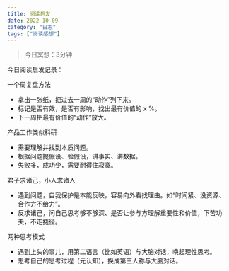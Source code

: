 ```yaml
---
title: 阅读启发
date: 2022-10-09
category: "日志"
tags: ["阅读感想"]
---
```


> 今日冥想：3分钟

今日阅读启发记录：

一个周复盘方法
- 拿出一张纸，把过去一周的“动作”列下来。
- 标记是否有效，是否有影响，找出最有价值的 x %。
- 下一周把最有价值的“动作”放大。

产品工作类似科研
- 需要理解并找到本质问题。
- 根据问题提假设、验假设，讲事实、讲数据。
- 失败多，成功少，需要耐得住寂寞。

君子求诸己，小人求诸人
- 遇到问题，自我保护是本能反映，容易向外看找理由。如“时间紧、没资源、合作方不给力”。
- 反求诸己，问自己思考够不够深、是否让参与方理解重要性和价值，下苦功夫，不走捷径。

两种思考模式
- 遇到上头的事儿，用第二语言（比如英语）与大脑对话，唤起理性思考。
- 思考自己的思考过程（元认知），换成第三人称与大脑对话。





